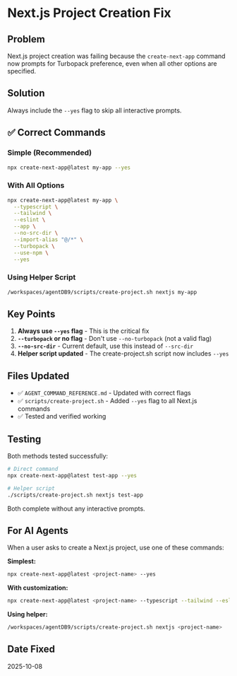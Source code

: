 # Next.js Project Creation Fix

## Problem
Next.js project creation was failing because the `create-next-app` command now prompts for Turbopack preference, even when all other options are specified.

## Solution
Always include the `--yes` flag to skip all interactive prompts.

## ✅ Correct Commands

### Simple (Recommended)
```bash
npx create-next-app@latest my-app --yes
```

### With All Options
```bash
npx create-next-app@latest my-app \
  --typescript \
  --tailwind \
  --eslint \
  --app \
  --no-src-dir \
  --import-alias "@/*" \
  --turbopack \
  --use-npm \
  --yes
```

### Using Helper Script
```bash
/workspaces/agentDB9/scripts/create-project.sh nextjs my-app
```

## Key Points

1. **Always use `--yes` flag** - This is the critical fix
2. **`--turbopack` or no flag** - Don't use `--no-turbopack` (not a valid flag)
3. **`--no-src-dir`** - Current default, use this instead of `--src-dir`
4. **Helper script updated** - The create-project.sh script now includes `--yes`

## Files Updated

- ✅ `AGENT_COMMAND_REFERENCE.md` - Updated with correct flags
- ✅ `scripts/create-project.sh` - Added `--yes` flag to all Next.js commands
- ✅ Tested and verified working

## Testing

Both methods tested successfully:
```bash
# Direct command
npx create-next-app@latest test-app --yes

# Helper script
./scripts/create-project.sh nextjs test-app
```

Both complete without any interactive prompts.

## For AI Agents

When a user asks to create a Next.js project, use one of these commands:

**Simplest:**
```bash
npx create-next-app@latest <project-name> --yes
```

**With customization:**
```bash
npx create-next-app@latest <project-name> --typescript --tailwind --eslint --app --no-src-dir --import-alias "@/*" --turbopack --use-npm --yes
```

**Using helper:**
```bash
/workspaces/agentDB9/scripts/create-project.sh nextjs <project-name>
```

## Date Fixed
2025-10-08
